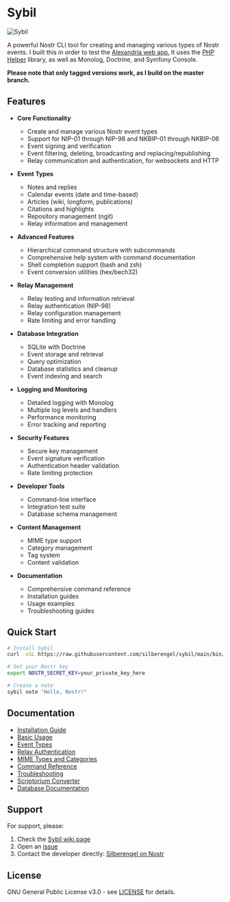# Sybil

![Sybil](https://i.nostr.build/Jo7qwDu7rgYkMIWJ.png)

A powerful Nostr CLI tool for creating and managing various types of Nostr events. I built this in order to test the [Alexandria web app.](https://next-alexandria.gitcitadel.eu/about) It uses the [PHP Helper](https://gitcitadel.com/r/naddr1qvzqqqrhnypzqpnrnguxe8qszsshvgkvhn6qjzxy7xsvx03rlrtddr62haj4lrm3qy88wumn8ghj7mn0wvhxcmmv9uqqjmn0wd68yttsdpcqa874nw) library, as well as Monolog, Doctrine, and Symfony Console.

**Please note that only tagged versions work, as I build on the master branch.**

## Features

- **Core Functionality**
  - Create and manage various Nostr event types
  - Support for NIP-01 through NIP-98 and NKBIP-01 through NKBIP-06
  - Event signing and verification
  - Event filtering, deleting, broadcasting and replacing/republishing
  - Relay communication and authentication, for websockets and HTTP

- **Event Types**
  - Notes and replies
  - Calendar events (date and time-based)
  - Articles (wiki, longform, publications)
  - Citations and highlights
  - Repository management (ngit)
  - Relay information and management

- **Advanced Features**
  - Hierarchical command structure with subcommands
  - Comprehensive help system with command documentation
  - Shell completion support (bash and zsh)
  - Event conversion utilities (hex/bech32)

- **Relay Management**
  - Relay testing and information retrieval
  - Relay authentication (NIP-98)
  - Relay configuration management
  - Rate limiting and error handling

- **Database Integration**
  - SQLite with Doctrine
  - Event storage and retrieval
  - Query optimization
  - Database statistics and cleanup
  - Event indexing and search

- **Logging and Monitoring**
  - Detailed logging with Monolog
  - Multiple log levels and handlers
  - Performance monitoring
  - Error tracking and reporting

- **Security Features**
  - Secure key management
  - Event signature verification
  - Authentication header validation
  - Rate limiting protection

- **Developer Tools**
  - Command-line interface
  - Integration test suite
  - Database schema management

- **Content Management**
  - MIME type support
  - Category management
  - Tag system
  - Content validation

- **Documentation**
  - Comprehensive command reference
  - Installation guides
  - Usage examples
  - Troubleshooting guides

## Quick Start

```bash
# Install Sybil
curl -sSL https://raw.githubusercontent.com/silberengel/sybil/main/bin/install.sh | bash

# Set your Nostr key
export NOSTR_SECRET_KEY=your_private_key_here

# Create a note
sybil note "Hello, Nostr!"
```

## Documentation

- [Installation Guide](docs/installation.md)
- [Basic Usage](docs/basic-usage.md)
- [Event Types](docs/event-types.md)
- [Relay Authentication](docs/relay-authentication.md)
- [MIME Types and Categories](docs/mime-types.md)
- [Command Reference](docs/command-reference.md)
- [Troubleshooting](docs/troubleshooting.md)
- [Scriptorium Converter](docs/scriptorium.md)
- [Database Documentation](docs/database.md)

## Support

For support, please:
1. Check the [Sybil wiki page](https://next-alexandria.gitcitadel.eu/publication?d=sybil)
2. Open an [issue](https://gitcitadel.com/r/naddr1qvzqqqrhnypzplfq3m5v3u5r0q9f255fdeyz8nyac6lagssx8zy4wugxjs8ajf7pqythwumn8ghj7un9d3shjtnwdaehgu3wvfskuep0qqz4x7tzd9kqftxaxq)
3. Contact the developer directly: [Silberengel on Nostr](https://gitcitadel.com/p/npub1l5sga6xg72phsz5422ykujprejwud075ggrr3z2hwyrfgr7eylqstegx9z)

## License

GNU General Public License v3.0 - see [LICENSE](LICENSE) for details.